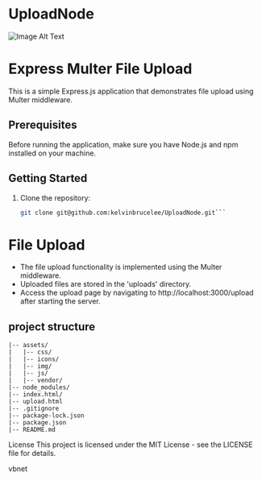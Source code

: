# UploadNode

![Image Alt Text](./assets/uploader.png)

# Express Multer File Upload

This is a simple Express.js application that demonstrates file upload using Multer middleware.

## Prerequisites

Before running the application, make sure you have Node.js and npm installed on your machine.

## Getting Started

1. Clone the repository:

   ```bash
   git clone git@github.com:kelvinbrucelee/UploadNode.git```


# File Upload
- The file upload functionality is implemented using the Multer middleware.
- Uploaded files are stored in the 'uploads' directory.
- Access the upload page by navigating to http://localhost:3000/upload after starting the server.

## project structure

```UploadNode/
|-- assets/
|   |-- css/
|   |-- icons/
|   |-- img/
|   |-- js/
|   |-- vendor/
|-- node_modules/
|-- index.html/
|-- upload.html
|-- .gitignore
|-- package-lock.json
|-- package.json
|-- README.md
```
License
This project is licensed under the MIT License - see the LICENSE file for details.

vbnet


